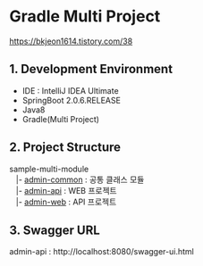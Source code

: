 Gradle Multi Project
=========

https://bkjeon1614.tistory.com/38

## 1. Development Environment 
* IDE : IntelliJ IDEA Ultimate
* SpringBoot 2.0.6.RELEASE
* Java8
* Gradle(Multi Project)

## 2. Project Structure
sample-multi-module <br>
&nbsp;&nbsp; |- [admin-common](/admin-common) : 공통 클래스 모듈 <br>
&nbsp;&nbsp; |- [admin-api](/admin-api) : WEB 프로젝트 <br>
&nbsp;&nbsp; |- [admin-web](/admin-web) : API 프로젝트 <br>

## 3. Swagger URL
admin-api : http://localhost:8080/swagger-ui.html